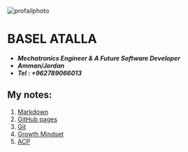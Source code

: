 
 ![profailphoto](https://instagram.famm6-1.fna.fbcdn.net/v/t51.2885-19/s150x150/117142622_322566105791993_8921775102440510341_n.jpg?_nc_ht=instagram.famm6-1.fna.fbcdn.net&_nc_ohc=ir6ZZwjYoh4AX-tWKam&tp=1&oh=e305124da8efc98765ea11262036466f&oe=605A5A8F)
# BASEL ATALLA

* ***Mechatronics Engineer & A Future Software Developer*** 
* ***Amman/Jordan***
* ***Tel : +962789066013***




## My notes:

1. [Markdown](https://baselatalla.github.io/reading-notes/markdown)
2. [GitHub pages](https://baselatalla.github.io/reading-notes/github-pages)
3. [Git](https://baselatalla.github.io/reading-notes/git)
4. [Growth Mindset](https://baselatalla.github.io/reading-notes/growth-mindset)
5. [ACP](https://baselatalla.github.io/reading-notes/ACP)

